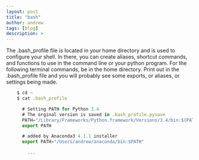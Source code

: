 ```yaml
---
layout: post
title: "bash"
author: andrew
tags: [blog]
description: >
---
```


The .bash_profile file is located in your home directory and is used to configure your shell.  In there, you can create aliases, shortcut commands, and functions to use in the command line or your python program.  For the following terminal commands, be in the home directory.  Print out in the .bash_profile file and you will probably see some exports, or aliases, or settings being made.

~~~js
    $ cd ~
    $ cat .bash_profile

      # Setting PATH for Python 3.4
      # The orginal version is saved in .bash_profile.pysave
      PATH="/Library/Frameworks/Python.framework/Versions/3.4/bin:${PATH}"
      export PATH

      # added by Anaconda3 4.1.1 installer
      export PATH="/Users/andrew/anaconda/bin:$PATH"

        ...
~~~
